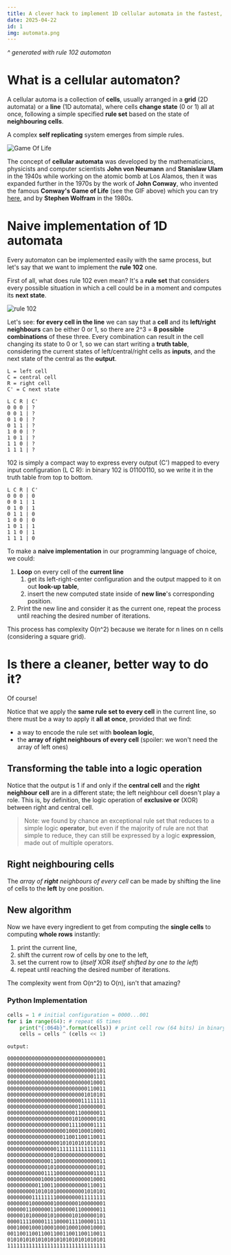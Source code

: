 ```yaml
---
title: A clever hack to implement 1D cellular automata in the fastest, easiest way possible.
date: 2025-04-22
id: 1
img: automata.png
---
```

*^ generated with rule 102 automaton*

# What is a cellular automaton?

A cellular automa is a collection of **cells**, usually arranged in a **grid** (2D automata) or a **line** (1D automata), where cells **change state** (0 or 1) all at once, following a simple specified **rule set** based on the state of **neighbouring cells**.

A complex **self replicating** system emerges from simple rules.

![Game Of Life](1_imgs/GOL.gif)

The concept of **cellular automata** was developed by the mathematicians, physicists and computer scientists **John von Neumann** and **Stanislaw Ulam** in the 1940s while working on the atomic bomb at Los Alamos, then it was expanded further in the 1970s by the work of **John Conway**, who invented the famous **Conway's Game of Life** (see the GIF above) which you can try [here](https://copy.sh/life/), and by **Stephen Wolfram** in the 1980s.

# Naive implementation of 1D automata

Every automaton can be implemented easily with the same process, but let's say that we want to implement the **rule 102** one.

First of all, what does rule 102 even mean? It's a **rule set** that considers every possible situation in which a cell could be in a moment and computes its **next state**.

![rule 102](1_imgs/rule102.png)

Let's see: **for every cell in the line** we can say that a **cell** and its **left/right neighbours** can be either 0 or 1, so there are 2^3 = **8 possible combinations** of these three. Every combination can result in the cell changing its state to 0 or 1, so we can start writing a **truth table**, considering the current states of left/central/right cells as **inputs**, and the next state of the central as the **output**.

```
L = left cell
C = central cell
R = right cell
C' = C next state

L C R | C'
0 0 0 | ?
0 0 1 | ?
0 1 0 | ?
0 1 1 | ?
1 0 0 | ?
1 0 1 | ?
1 1 0 | ?
1 1 1 | ?
```

102 is simply a compact way to express every output (C') mapped to every input configuration (L C R): in binary 102 is 01100110, so we write it in the truth table from top to bottom.

```
L C R | C'
0 0 0 | 0
0 0 1 | 1
0 1 0 | 1
0 1 1 | 0
1 0 0 | 0
1 0 1 | 1
1 1 0 | 1
1 1 1 | 0
```

To make a **naive implementation** in our programming language of choice, we could:

1. **Loop** on every cell of the **current line**
	1. get its left-right-center configuration and the output mapped to it on out **look-up table**,
	2. insert the new computed state inside of **new line**'s corresponding position.
2. Print the new line and consider it as the current one, repeat the process until reaching the desired number of iterations.

This process has complexity O(n^2) because we iterate for n lines on n cells (considering a square grid).

# Is there a cleaner, better way to do it?

Of course!

Notice that we apply the **same rule set to every cell** in the current line, so there must be a way to apply it **all at once**, provided that we find:

- a way to encode the rule set with **boolean logic**,
- the **array of right neighbours of every cell** (spoiler: we won't need the array of left ones)

## Transforming the table into a logic operation

Notice that the output is 1 if and only if the **central cell** and the **right neighbour cell** are in a different state; the left neighbour cell doesn't play a role.
This is, by definition, the logic operation of **exclusive or** (XOR) between right and central cell.

> Note: we found by chance an exceptional rule set that reduces to a simple logic **operator**, but even if the majority of rule are not that simple to reduce, they can still be expressed by a logic **expression**, made out of multiple operators.

## Right neighbouring cells

The *array of **right** neighbours of every cell* can be made by shifting the line of cells to the **left** by one position.

## New algorithm

Now we have every ingredient to get from computing the **single cells** to computing **whole rows** instantly:

1. print the current line,
2. shift the current row of cells by one to the left,
3. set the current row to (*itself* XOR *itself shifted by one to the left*)
4. repeat until reaching the desired number of iterations.

The complexity went from O(n^2) to O(n), isn't that amazing?
### Python Implementation

``` python
cells = 1 # initial configuration = 0000...001
for i in range(64): # repeat 65 times
	print("{:064b}".format(cells)) # print cell row (64 bits) in binary
	cells = cells ^ (cells << 1)
```

```
output: 

00000000000000000000000000000001
00000000000000000000000000000011
00000000000000000000000000000101
00000000000000000000000000001111
00000000000000000000000000010001
00000000000000000000000000110011
00000000000000000000000001010101
00000000000000000000000011111111
00000000000000000000000100000001
00000000000000000000001100000011
00000000000000000000010100000101
00000000000000000000111100001111
00000000000000000001000100010001
00000000000000000011001100110011
00000000000000000101010101010101
00000000000000001111111111111111
00000000000000010000000000000001
00000000000000110000000000000011
00000000000001010000000000000101
00000000000011110000000000001111
00000000000100010000000000010001
00000000001100110000000000110011
00000000010101010000000001010101
00000000111111110000000011111111
00000001000000010000000100000001
00000011000000110000001100000011
00000101000001010000010100000101
00001111000011110000111100001111
00010001000100010001000100010001
00110011001100110011001100110011
01010101010101010101010101010101
11111111111111111111111111111111
```